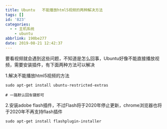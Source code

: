 ```yaml
---
title: Ubuntu   不能播放html5视频的两种解决方法
tags: []
id: '823'
categories:
  - - 主机系统
    - ubuntu
abbrlink: 190be277
date: 2019-08-21 12:42:37
---
```


要看视频就会遇到这些问题，不知道是怎么回事，Ubuntu好像不能直接播放视频，需要安装插件，有下面两种方法可以解决

1.解决不能播放html5视频的方法

```
sudo apt-get install ubuntu-restricted-extras

# 一路默认回车键即可
```

2.安装adobe flash插件，不过Flash将于2020年停止更新，chrome浏览器也将于2020年不再支持flash插件

```
sudo apt-get install flashplugin-installer
```